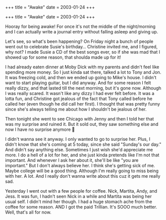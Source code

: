 +++
title = "Awake"
date = 2003-01-24
+++

+++
title = "Awake"
date = 2003-01-24
+++
<p class="entrytext">
  Hooray for being awake! For once it's not the middle of the night/morning and I can actually write a journal entry without falling asleep and giving up.
</p>

Let's see, so what's been happening? On Friday night a bunch of people went out to celebrate Susie's birthday&#8230; Christine invited me, and I figured, why not? I made Susie a CD of the best songs ever, so if she was mad that I showed up for some reason, that shoulda made up for it!

I had already eaten dinner at Moby Dick with my parents and didn't feel like spending more money. So I just kinda sat there, talked a lot to Tony and Jon. It was freezing cold, and then we ended up going to Mike's house. I didn't want to start playing guitar, but I did anyway. And for some reason I felt really dizzy, and that lasted till the next morning, but it's gone now. Although I was really scared. It wasn't like any dizzy I had ever felt before. It was a lotta fun, and Christine got jealous of the fact that Tony called before he called her (even though he did call her first). I thought that was pretty funny since she's always telling me about how I shouldn't be jealous of her.

Then tonight she went to see Chicago with Jenny and then I told her that was my surprise and ruined it. But it sold out, they saw something else and now I have no surprise anymore 🙁

I didn't wanna see it anyway. I only wanted to go to surprise her. Plus, I didn't know that she's coming at 5 today, since she said "Sunday's our day." And didn't say anything else. Sometimes I just wish she'd appreciate me more. I do a hell of a lot for her, and she just kinda pretends like I'm not that important. And whenever I ask her about it, she'll be like "you are important." But I don't always believe her. I think she's getting sick of me. Maybe college will be a good thing. Although I'm really going to miss being with her. A lot. And I really don't wanna write about this cuz it gets me really sad.

Yesterday I went out with a few people for coffee. Nick, Martita, Andy, and Jess. It was fun, I hadn't seen Nick in a while and Martita was being her usual self. I didn't mind her though. I had a huge stomach ache from the coffee for some reason. AND I got the paid Trillian. It's SOOO much better. Well, that's all for now.

<p class="systemmessage">
  <a href="http://ziahassan.livejournal.com/2003/01/23/"><br /> </a><a href="http://ziahassan.livejournal.com/2003/01/25/"></a>
</p>
